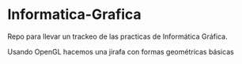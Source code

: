 # Informatica-Grafica
Repo para llevar un trackeo de las practicas de Informática Gráfica.

Usando OpenGL hacemos una jirafa con formas geométricas básicas
